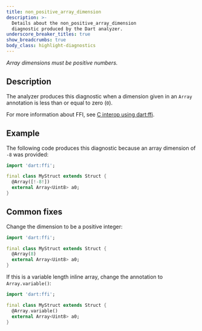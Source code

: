 ```yaml
---
title: non_positive_array_dimension
description: >-
  Details about the non_positive_array_dimension
  diagnostic produced by the Dart analyzer.
underscore_breaker_titles: true
show_breadcrumbs: true
body_class: highlight-diagnostics
---
```


_Array dimensions must be positive numbers._

## Description

The analyzer produces this diagnostic when a dimension given in an `Array`
annotation is less than or equal to zero (`0`).

For more information about FFI, see [C interop using dart:ffi][ffi].

## Example

The following code produces this diagnostic because an array dimension of
`-8` was provided:

```dart
import 'dart:ffi';

final class MyStruct extends Struct {
  @Array([!-8!])
  external Array<Uint8> a0;
}
```

## Common fixes

Change the dimension to be a positive integer:

```dart
import 'dart:ffi';

final class MyStruct extends Struct {
  @Array(8)
  external Array<Uint8> a0;
}
```

If this is a variable length inline array, change the annotation to
`Array.variable()`:

```dart
import 'dart:ffi';

final class MyStruct extends Struct {
  @Array.variable()
  external Array<Uint8> a0;
}
```

[ffi]: /interop/c-interop
